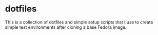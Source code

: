 dotfiles
========

This is a collection of dotfiles and simple setup scripts that I
use to create simple test environments after cloning a base
Fedora image.
